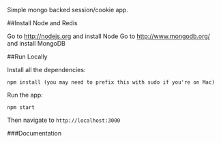 Simple mongo backed session/cookie app.

##Install Node and Redis

Go to http://nodejs.org and install Node
Go to http://www.mongodb.org/ and install MongoDB

##Run Locally

Install all the dependencies:

    npm install (you may need to prefix this with sudo if you're on Mac)

Run the app:

    npm start

Then navigate to `http://localhost:3000`

###Documentation
